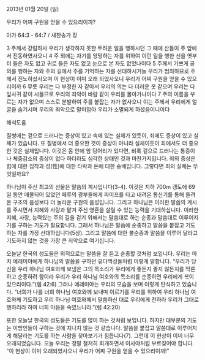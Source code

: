 2013년 01월 20일 (일)

우리가 어찌 구원을 얻을 수 있으리이까?



아가 64:3 - 64:7 / 새찬송가  장


3 주께서 강림하사 우리가 생각하지 못한 두려운 일을 행하시던 그 때에 산들이 주 앞에서 진동하였사오니
4 주 외에는 자기를 앙망하는 자를 위하여 이런 일을 행한 신을 옛부터 들은 자도 없고 귀로 들은 자도 없고 눈으로 본 자도 없었나이다
5 주께서 기쁘게 공의를 행하는 자와 주의 길에서 주를 기억하는 자를 선대하시거늘 우리가 범죄하므로 주께서 진노하셨사오며 이 현상이 이미 오래 되었사오니 우리가 어찌 구원을 얻을 수 있으리이까
6 무릇 우리는 다 부정한 자 같아서 우리의 의는 다 더러운 옷 같으며 우리는 다 잎사귀 같이 시들므로 우리의 죄악이 바람 같이 우리를 몰아가나이다
7 주의 이름을 부르는 자가 없으며 스스로 분발하여 주를 붙잡는 자가 없사오니 이는 주께서 우리에게 얼굴을 숨기시며 우리의 죄악으로 말미암아 우리가 소멸되게 하셨음이니이다

해석도움





질병에는 겉으로 드러나는 증상이 있고 속에 있는 실체가 있듯이, 죄에도 증상이 있고 실체가 있습니다. 또 질병에서 더 중요한 것이 증상이 아니라 실체이듯이 죄에서도 더 중요한 것은 실체입니다. 이것은 몸 안에 암 덩어리가 있다면, 비록 겉으로 드러나는 통증이나 체중감소의 증상이 없다 하더라도 심각한 상태인 것과 마찬가지입니다. 죄의 증상은 힘에 대한 집착과 성(性)에 대한 타락과 돈에 대한 숭배입니다. 그렇다면 죄의 실체는 무엇일까요? 

하나님이 주신 최고의 선물은 말씀의 계시입니다(3-4). 이것은 지하 700m 갱도에 69일 동안 매몰되어 있었던 페루의 광부들에게 파이프를 타고 내려온 통신기를 통해 들려온 구조의 음성보다 더 놀라운 구원의 음성입니다. 그리고 하나님은 이러한 말씀의 계시를 주시면서 지혜와 사랑과 맡겨 주신 영혼을 살릴 수 있는 능력을 기대하십니다. 이러한 지혜, 사랑, 능력있는 주의 길을 걷기 위해서는 말씀대로 하는 순종과 말씀대로 이루어지기를 구하는 기도가 필요합니다. 그래서 하나님은 말씀에 순종하고 말씀을 붙잡고 기도하는 자를 가장 선대하십니다(5상). 그리고 말씀에 대한 불순종과 말씀을 이루어 달라고 기도하지 않는 것을 가장 큰 죄악으로 여기십니다. 

오늘날 한국의 성도들은 외적으로는 말씀을 잘 듣고 순종할 것처럼 보입니다. 우리는 마치 예레미야에게 하나님의 말씀을 구하던 유다백성들처럼 이렇게 말합니다. “우리가 당신을 우리 하나님 여호와께 보냄은 그의 목소리가 우리에게 좋든지 좋지 않든지를 막론하고 순종하려 함이라 우리가 우리 하나님 여호와의 목소리를 순종하면 우리에게 복이 있으리이다.”(렘 42:6) 그러나 예레미야는 우리의 모습을 보며 이렇게 탄식하고 있습니다. “너희가 나를 너희 하나님 여호와께 보내며 이르기를 우리를 위하여 우리 하나님 여호와께 기도하고 우리 하나님 여호와께서 말씀하신 대로 우리에게 전하라 우리가 그대로 행하리라 하여 너희 마음을 속였느니라.”(렘 42:20)

또한 오늘날 한국의 성도들은 기도를 많이 하는 것처럼 보입니다. 하지만 대부분의 기도는 이방인들이 구하는 것에 지나지 않는 것 같습니다. 말씀을 붙잡고 말씀대로 이루어지게 해달라는 기도를 하는 사람을 찾아보기가 힘듭니다(7). 그런데 이 현상이 이미 너무 오래되었습니다. 오늘 우리는 정말 철저히 회개하면서 이사야처럼 부르짖어야 합니다.   
“이 현상이 이미 오래되었사오니 우리가 어찌 구원을 얻을 수 있으리이까!”